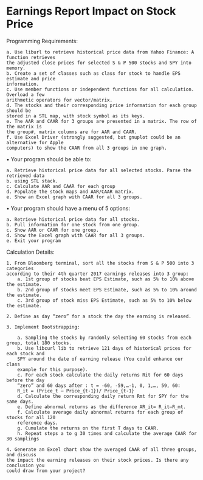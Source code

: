 # Earnings Report Impact on Stock Price

Programming Requirements:

	a. Use liburl to retrieve historical price data from Yahoo Finance: A function retrieves
	the adjusted close prices for selected S & P 500 stocks and SPY into memory.   
	b. Create a set of classes such as class for stock to handle EPS estimate and price
	information.  	 
	c. Use member functions or independent functions for all calculation. Overload a few
	arithmetic operators for vector/matrix.  
	d. The stocks and their corresponding price information for each group should be
	stored in a STL map, with stock symbol as its keys.  
	e. The AAR and CAAR for 3 groups are presented in a matrix. The row of the matrix is
	the group#, matrix columns are for AAR and CAAR.   
	f. Use Excel Driver (strongly suggested, but gnuplot could be an alternative for Apple
	computers) to show the CAAR from all 3 groups in one graph.     

• Your program should be able to:  

	a. Retrieve historical price data for all selected stocks. Parse the retrieved data
	b. using STL stack.  
	c. Calculate AAR and CAAR for each group  
	d. Populate the stock maps and AAR/CAAR matrix.  
	e. Show an Excel graph with CAAR for all 3 groups.  
	
• Your program should have a menu of 5 options:  

	a. Retrieve historical price data for all stocks.  
	b. Pull information for one stock from one group.  
	c. Show AAR or CAAR for one group.  
	d. Show the Excel graph with CAAR for all 3 groups.  
	e. Exit your program  
	
Calculation Details:  

	1. From Bloomberg terminal, sort all the stocks from S & P 500 into 3 categories
	according to their 4th quarter 2017 earnings releases into 3 group:
		a. 1st group of stocks beat EPS Estimate, such as 5% to 10% above the estimate.  
		b. 2nd group of stocks meet EPS Estimate, such as 5% to 10% around the estimate.  
		c. 3rd group of stock miss EPS Estimate, such as 5% to 10% below the estimate.  
		
	2. Define as day “zero” for a stock the day the earning is released.
	
	3. Implement Bootstrapping:
	
		a. Sampling the stocks by randomly selecting 60 stocks from each group, total 180 stocks.  
		b. Use libcurl lib to retrieve 121 days of historical prices for each stock and
		SPY around the date of earning release (You could enhance our class
		example for this purpose).  
		c. For each stock calculate the daily returns Rit for 60 days before the day 
		“zero” and 60 days after : t = -60, -59,…-1, 0, 1,…, 59, 60:
		R_it = (Price_t – Price_{t-1})/ Price_{t-1}
		d. Calculate the corresponding daily return Rmt for SPY for the same days.  
		e. Define abnormal returns as the difference AR_it= R_it–R_mt.  
		f. Calculate average daily abnormal returns for each group of stocks for all 120
		reference days.  
		g. Cumulate the returns on the first T days to CAAR.  
		h. Repeat steps a to g 30 times and calculate the average CAAR for 30 samplings  
		
	4. Generate an Excel chart show the averaged CAAR of all three groups, and discuss
	the impact the earning releases on their stock prices. Is there any conclusion you
	could draw from your project?
